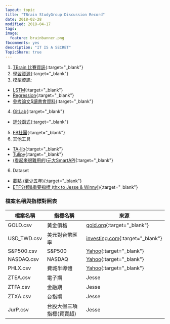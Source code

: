 ```yaml
---
layout: topic
title: "TBrain StudyGroup Discussion Record"
date: 2018-02-28
modified: 2018-04-17
tags:
image:
  feature: brainbanner.png
fbcomments: yes
description: "IT IS A SECRET"
TopicShare: true
---
```


1. [TBrain 比賽資訊](./TBrainCompInfo){:target="_blank"}
2. [學習資源](./Materials){:target="_blank"}
3. 模型資訊:
  * [LSTM](./LSTM){:target="_blank"}
  * [Regression](./Reg){:target="_blank"}
  * [參考論文$讀書會資料](https://drive.google.com/drive/folders/1FV9oZKuYcQo2NWabh0yNgXgkFKMttkhI?usp=sharing){:target="_blank"}
4. [GitLab](https://gitlab.com/tbrain-study/){:target="_blank"}
  * [評分函式](https://gitlab.com/tbrain-study/RatingFunctions_WHWang){:target="_blank"}
5. [FB社團](https://www.facebook.com/groups/2088733444739908/){:target="_blank"}
6. 其他工具
  * [TA-lib](https://github.com/mrjbq7/ta-lib){:target="_blank"}
  * [Tulipy](https://github.com/cirla/tulipy){:target="_blank"}
  * [(看起來很難用的)元大SmartAPI](http://www.yuantafutures.com.tw/pages/static-pages/service_future/product1_7.aspx?Node=65af4d99-3e51-4d4d-8802-ad5d9178187e&Show=LIST){:target="_blank"}
6. Dataset
  * [載點 (至少五年)](https://drive.google.com/open?id=1uEcnzjMrehnYUqVAjavUhmRUcOw8SDyv){:target="_blank"}
  * [ETF分類&重要指標 (thx to Jesse & Winny!)](./rec.jpg){:target="_blank"}

### 檔案名稱與指標對照表

| 檔案名稱  | 指標名稱 | 來源|
|----------|---------|-----|
| GOLD.csv | 黃金價格 | [gold.org](https://www.gold.org/research/download-the-gold-price-since-1978){:target="_blank"}|
| USD_TWD.csv |美元對台幣匯率 | [investing.com](https://www.investing.com/currencies/usd-twd-historical-data){:target="_blank"}|
| S&P500.csv | S&P500 | [Yahoo](https://finance.yahoo.com/quote/%5EGSPC/history?p=^GSPC){:target="_blank"}|
| NASDAQ.csv | NASDAQ | [Yahoo](https://finance.yahoo.com/quote/NDAQ?p=NDAQ){:target="_blank"}|
| PHLX.csv | 費城半導體 | [Yahoo](https://finance.yahoo.com/quote/NDAQ?p=NDAQ){:target="_blank"}|
| ZTEA.csv | 電子期 | Jesse |
| ZTFA.csv | 金融期 | Jesse |
| ZTXA.csv | 台指期 | Jesse |
| JurP.csv | 台股大盤三項指標(買賣超) | Jesse |

